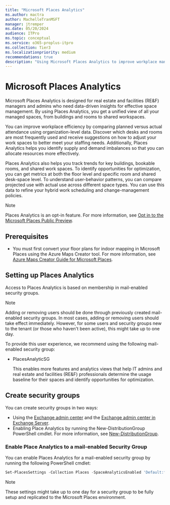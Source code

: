 ```yaml
---
title: "Microsoft Places Analytics"
ms.author: mactra
author: MachelleTranMSFT
manager: jtremper
ms.date: 05/20/2024
audience: ITPro
ms.topic: conceptual
ms.service: o365-proplus-itpro
ms.collection: Tier3
ms.localizationpriority: medium
recommendations: true
description: "Using Microsoft Places Analytics to improve workplace management by comparing estimated versus actual site data."
---
```

# Microsoft Places Analytics

Microsoft Places Analytics is designed for real estate and facilities (RE&F) managers and admins who need data-driven insights for effective space management. By using Places Analytics, you get a unified view of all your managed spaces, from buildings and rooms to shared workspaces.

You can improve workplace efficiency by comparing planned versus actual attendance using organization-level data. Discover which desks and rooms are most frequently used and receive suggestions on how to adjust your work spaces to better meet your staffing needs. Additionally, Places Analytics helps you identify supply and demand imbalances so that you can allocate resources more effectively.

Places Analytics also helps you track trends for key buildings, bookable rooms, and shared work spaces. To identify opportunities for optimization, you can get metrics at both the floor level and specific room and shared desk-space level. To understand user-behavior patterns, you can compare projected use with actual use across different space types. You can use this data to refine your hybrid work scheduling and change-management policies.

> [!NOTE]
> Places Analytics is an opt-in feature. For more information, see [Opt in to the Microsoft Places Public Preview](opt-in-places-preview.md).

## Prerequisites

- You must first convert your floor plans for indoor mapping in Microsoft Places using the Azure Maps Creator tool. For more information, see [Azure Maps Creator Guide for Microsoft Places](azure-maps-creator-guide.md).

## Setting up Places Analytics

Access to Places Analytics is based on membership in mail-enabled security groups.

> [!NOTE]
> Adding or removing users should be done through previously created mail-enabled security groups. In most cases, adding or removing users should take effect immediately. However, for some users and security groups new to the tenant (or those who haven't been active), this might take up to one day.

To provide this user experience, we recommend using the following mail-enabled security group:

- PlacesAnalyticSG

  This enables more features and analytics views that help IT admins and real estate and facilities (RE&F) professionals determine the usage baseline for their spaces and identify opportunities for optimization.

## Create security groups

You can create security groups in two ways:

- Using the [Exchange admin center](/exchange/exchange-admin-center) and the [Exchange admin center in Exchange Server](/exchange/architecture/client-access/exchange-admin-center).
- Enabling Place Analytics by running the New-DistributionGroup PowerShell cmdlet. For more information, see [New-DistributionGroup](/powershell/module/exchange/new-distributiongroup).

### Enable Place Analytics to a mail-enabled Security Group

You can enable Places Analytics for a mail-enabled security group by running the following PowerShell cmdlet:

```powershell
Set-PlacesSettings -Collection Places -SpaceAnalyticsEnabled 'Default:false,OID:<Security Group OID>@<Tenant ID>:true' 
```

> [!NOTE]
> These settings might take up to one day for a security group to be fully setup and replicated to the Microsoft Places environment.
